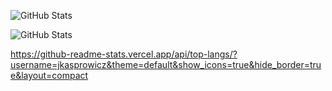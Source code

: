 ![GitHub Stats](https://github-readme-stats.vercel.app/api?username=jkasprowicz&theme=default&show_icons=true&hide_border=true&count_private=true)

![GitHub Stats](https://github-readme-streak-stats.herokuapp.com/?user=jkasprowicz&theme=default&hide_border=true)

https://github-readme-stats.vercel.app/api/top-langs/?username=jkasprowicz&theme=default&show_icons=true&hide_border=true&layout=compact



